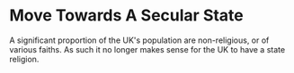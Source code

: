 Move Towards A Secular State
============================

A significant proportion of the UK's population are non-religious, or 
of various faiths. As such it no longer makes sense for the UK to have 
a state religion. 